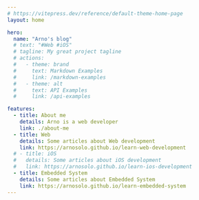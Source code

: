 ```yaml
---
# https://vitepress.dev/reference/default-theme-home-page
layout: home

hero:
  name: "Arno's blog"
  # text: "#Web #iOS"
  # tagline: My great project tagline
  # actions:
  #   - theme: brand
  #     text: Markdown Examples
  #     link: /markdown-examples
  #   - theme: alt
  #     text: API Examples
  #     link: /api-examples

features:
  - title: About me
    details: Arno is a web developer
    link: ./about-me
  - title: Web
    details: Some articles about Web development
    link: https://arnosolo.github.io/learn-web-development
  # - title: iOS
  #   details: Some articles about iOS development
  #   link: https://arnosolo.github.io/learn-ios-development
  - title: Embedded System
    details: Some articles about Embedded System
    link: https://arnosolo.github.io/learn-embedded-system
---
```


